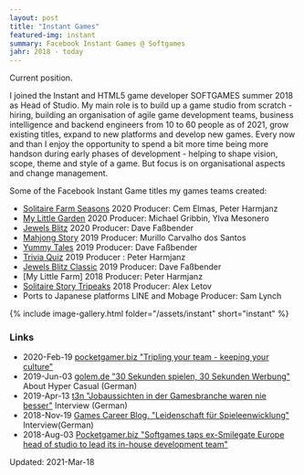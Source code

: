 ```yaml
---
layout: post
title: "Instant Games"
featured-img: instant
summary: Facebook Instant Games @ Softgames
jahr: 2018 - today
---
```

Current position.

I joined the Instant and HTML5 game developer SOFTGAMES summer 2018 as Head of Studio.
My main role is to build up a game studio from scratch - hiring, building an organisation of  agile  game development teams, business intelligence and backend engineers from 10 to 60 people as of 2021, grow existing titles, expand to new platforms and develop new games. Every now and than I enjoy the opportunity to spend a bit more time being more handson during early phases of development - helping to shape vision, scope, theme and style of a game.  But focus is on organisational aspects and change management.

Some of the Facebook Instant Game titles my games teams created:
* [Solitaire Farm Seasons](https://fb.gg/play/solifarm) 2020 Producer: Cem Elmas, Peter Harmjanz
* [My Little Garden](https://fb.gg/play/my-little-garden) 2020 Producer: Michael Gribbin, Ylva Mesonero
* [Jewels Blitz](https://fb.gg/play/jewels_blitz_x) 2020 Producer: Dave Faßbender
* [Mahjong Story](https://fb.gg/play/mahjong_story_) 2019 Producer: Murillo Carvalho dos Santos
* [Yummy Tales](https://fb.gg/play/yummytales) 2019 Producer: Dave Faßbender
* [Trivia Quiz](https://fb.gg/play/trivia_quiz_) 2019 Producer : Peter Harmjanz
* [Jewels Blitz Classic](https://fb.gg/play/jewels_blitz) 2019 Producer: Dave Faßbender
* [My Little Farm] 2018 Producer: Peter Harmjanz
* [Solitaire Story Tripeaks](https://fb.gg/play/solitaire_tripeaks)  2018 Producer: Alex Letov
* Ports to Japanese platforms LINE and Mobage   Producer: Sam Lynch

{% include image-gallery.html folder="/assets/instant" short="instant" %}



### Links
* 2020-Feb-19 [pocketgamer.biz "Tripling your team - keeping your culture"](https://www.pocketgamer.biz/comment-and-opinion/72606/tripling-your-team-keeping-your-culture/)
* 2019-Jun-03 [golem.de "30 Sekunden spielen, 30 Sekunden Werbung"](https://www.golem.de/news/hyper-casual-games-30-sekunden-spielen-30-sekunden-werbung-1906-141165.html) About Hyper Casual (German)
*  2019-Apr-13 [t3n "Jobaussichten in der Gamesbranche waren nie besser"](https://t3n.de/news/jobaussichten-gamesbranche-waren-1156280) Interview (German)
* 2018-Nov-19 [Games Career Blog. "Leidenschaft für Spieleenwicklung"](https://blog.games-career.com/de/koepfe-der-spielebranche-interview-mit-bernd-beyreuther-von-softgames) Interview(German)
* 2018-Aug-03  [Pocketgamer.biz "Softgames taps ex-Smilegate Europe head of studio to lead its in-house development team"](https://www.pocketgamer.biz/job-news/68711/softgames-taps-up-ex-smilegate-europe-head-of-studio/)


Updated: 2021-Mar-18
